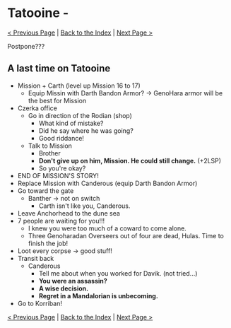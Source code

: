 # Tatooine -

[< Previous Page](076_Manaan.md)
| [Back to the Index](./000_Index.md)
| [Next Page >](./080_Korriban.md)



Postpone???

## A last time on Tatooine

- Mission + Carth (level up Mission 16 to 17)
    - Equip Missin with Darth Bandon Armor? -> GenoHara armor will be the best for Mission
- Czerka office
    - Go in direction of the Rodian (shop)
        - What kind of mistake?
        - Did he say where he was going?
        - Good riddance!
    - Talk to Mission
        - Brother
        - **Don't give up on him, Mission. He could still change.** (+2LSP)
        - So you're okay?
- END OF MISSION'S STORY!
- Replace Mission with Canderous (equip Darth Bandon Armor)
- Go toward the gate
    - Banther -> not on switch
        - Carth isn't like you, Canderous.
- Leave Anchorhead to the dune sea
- 7 people are waiting for you!!!
    - I knew you were too much of a coward to come alone.
    - Three Genoharadan Overseers out of four are dead, Hulas. Time to finish the job!
- Loot every corpse -> good stuff!
- Transit back
    - Canderous
        - Tell me about when you worked for Davik. (not tried...)
        - **You were an assassin?**
        - **A wise decision.**
        - **Regret in a Mandalorian is unbecoming.**
- Go to Korriban!

[< Previous Page](076_Manaan.md)
| [Back to the Index](./000_Index.md)
| [Next Page >](./080_Korriban.md)

